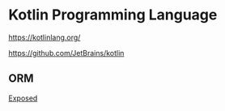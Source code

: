 # Kotlin Programming Language

<https://kotlinlang.org/>

<https://github.com/JetBrains/kotlin>

## ORM

[Exposed](../orm/exposed.md)
